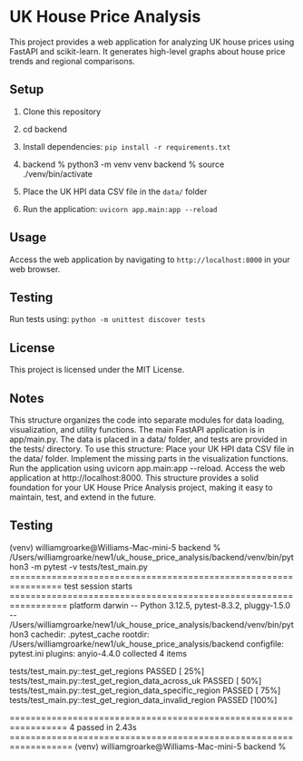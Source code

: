 
# UK House Price Analysis

This project provides a web application for analyzing UK house prices using FastAPI and scikit-learn. It generates high-level graphs about house price trends and regional comparisons.

## Setup

1. Clone this repository
2. cd backend
3. Install dependencies: `pip install -r requirements.txt`
4. backend % python3 -m venv venv
backend % source ./venv/bin/activate


5. Place the UK HPI data CSV file in the `data/` folder
6. Run the application: `uvicorn app.main:app --reload`

## Usage

Access the web application by navigating to `http://localhost:8000` in your web browser.

## Testing

Run tests using: `python -m unittest discover tests`

## License

This project is licensed under the MIT License.

## Notes
This structure organizes the code into separate modules for data loading, visualization, and utility functions. The main FastAPI application is in app/main.py. The data is placed in a data/ folder, and tests are provided in the tests/ directory.
To use this structure:
Place your UK HPI data CSV file in the data/ folder.
Implement the missing parts in the visualization functions.
Run the application using uvicorn app.main:app --reload.
Access the web application at http://localhost:8000.
This structure provides a solid foundation for your UK House Price Analysis project, making it easy to maintain, test, and extend in the future.

## Testing 
(venv) williamgroarke@Williams-Mac-mini-5 backend % /Users/williamgroarke/new1/uk_house_price_analysis/backend/venv/bin/python3 -m pytest -v tests/test_main.py
================================================================ test session starts =================================================================
platform darwin -- Python 3.12.5, pytest-8.3.2, pluggy-1.5.0 -- /Users/williamgroarke/new1/uk_house_price_analysis/backend/venv/bin/python3
cachedir: .pytest_cache
rootdir: /Users/williamgroarke/new1/uk_house_price_analysis/backend
configfile: pytest.ini
plugins: anyio-4.4.0
collected 4 items                                                                                                                                    

tests/test_main.py::test_get_regions PASSED                                                                                                    [ 25%]
tests/test_main.py::test_get_region_data_across_uk PASSED                                                                                      [ 50%]
tests/test_main.py::test_get_region_data_specific_region PASSED                                                                                [ 75%]
tests/test_main.py::test_get_region_data_invalid_region PASSED                                                                                 [100%]

================================================================= 4 passed in 2.43s ==================================================================
(venv) williamgroarke@Williams-Mac-mini-5 backend % 
